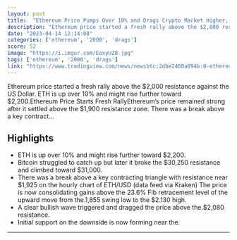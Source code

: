 ```yaml
---
layout: post
title:  "Ethereum Price Pumps Over 10% and Drags Crypto Market Higher, $2,200 Next?"
description: "Ethereum price started a fresh rally above the $2,000 resistance against the US Dollar. ETH is up over 10% and might rise further toward $2,200.Ethereum Price Starts Fresh RallyEthereum’s price remained strong after it settled above the $1,900 resistance zone. There was a break above a key contract…"
date: "2023-04-14 12:14:08"
categories: ['ethereum', '2000', 'drags']
score: 52
image: "https://i.imgur.com/EoxyUZ8.jpg"
tags: ['ethereum', '2000', 'drags']
link: "https://www.tradingview.com/news/newsbtc:2dbe2460a094b:0-ethereum-price-pumps-over-10-and-drags-crypto-market-higher-2-200-next/"
---
```


Ethereum price started a fresh rally above the $2,000 resistance against the US Dollar. ETH is up over 10% and might rise further toward $2,200.Ethereum Price Starts Fresh RallyEthereum’s price remained strong after it settled above the $1,900 resistance zone. There was a break above a key contract…

## Highlights

- ETH is up over 10% and might rise further toward $2,200.
- Bitcoin struggled to catch up but later it broke the $30,250 resistance and climbed toward $31,000.
- There was a break above a key contracting triangle with resistance near $1,925 on the hourly chart of ETH/USD (data feed via Kraken) The price is now consolidating gains above the 23.6% Fib retracement level of the upward move from the.1,855 swing low to the $2.130 high.
- A clear bullish wave triggered and dragged the price above the.$2,080 resistance.
- Initial support on the downside is now forming near the.

---

